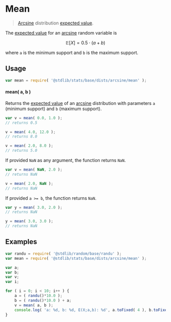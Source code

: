 <!--

@license Apache-2.0

Copyright (c) 2018 The Stdlib Authors.

Licensed under the Apache License, Version 2.0 (the "License");
you may not use this file except in compliance with the License.
You may obtain a copy of the License at

   http://www.apache.org/licenses/LICENSE-2.0

Unless required by applicable law or agreed to in writing, software
distributed under the License is distributed on an "AS IS" BASIS,
WITHOUT WARRANTIES OR CONDITIONS OF ANY KIND, either express or implied.
See the License for the specific language governing permissions and
limitations under the License.

-->

# Mean

> [Arcsine][arcsine-distribution] distribution [expected value][expected-value].

<!-- Section to include introductory text. Make sure to keep an empty line after the intro `section` element and another before the `/section` close. -->

<section class="intro">

The [expected value][expected-value] for an [arcsine][arcsine-distribution] random variable is

<!-- <equation class="equation" label="eq:arcsine_expectation" align="center" raw="\mathbb{E}\left[ X \right] = 0.5 \cdot ( a + b )" alt="Expected value for an arcsine distribution."> -->

```math
\mathbb{E}\left[ X \right] = 0.5 \cdot ( a + b )
```

<!-- <div class="equation" align="center" data-raw-text="\mathbb{E}\left[ X \right] = 0.5 \cdot ( a + b )" data-equation="eq:arcsine_expectation">
    <img src="https://cdn.jsdelivr.net/gh/stdlib-js/stdlib@51534079fef45e990850102147e8945fb023d1d0/lib/node_modules/@stdlib/stats/base/dists/arcsine/mean/docs/img/equation_arcsine_expectation.svg" alt="Expected value for an arcsine distribution.">
    <br>
</div> -->

<!-- </equation> -->

where `a` is the minimum support and `b` is the maximum support.

</section>

<!-- /.intro -->

<!-- Package usage documentation. -->

<section class="usage">

## Usage

```javascript
var mean = require( '@stdlib/stats/base/dists/arcsine/mean' );
```

#### mean( a, b )

Returns the [expected value][expected-value] of an [arcsine][arcsine-distribution] distribution with parameters `a` (minimum support) and `b` (maximum support).

```javascript
var v = mean( 0.0, 1.0 );
// returns 0.5

v = mean( 4.0, 12.0 );
// returns 8.0

v = mean( 2.0, 8.0 );
// returns 5.0
```

If provided `NaN` as any argument, the function returns `NaN`.

```javascript
var v = mean( NaN, 2.0 );
// returns NaN

v = mean( 2.0, NaN );
// returns NaN
```

If provided `a >= b`, the function returns `NaN`.

```javascript
var y = mean( 3.0, 2.0 );
// returns NaN

y = mean( 3.0, 3.0 );
// returns NaN
```

</section>

<!-- /.usage -->

<!-- Package usage notes. Make sure to keep an empty line after the `section` element and another before the `/section` close. -->

<section class="notes">

</section>

<!-- /.notes -->

<!-- Package usage examples. -->

<section class="examples">

## Examples

<!-- eslint no-undef: "error" -->

```javascript
var randu = require( '@stdlib/random/base/randu' );
var mean = require( '@stdlib/stats/base/dists/arcsine/mean' );

var a;
var b;
var v;
var i;

for ( i = 0; i < 10; i++ ) {
    a = ( randu()*10.0 );
    b = ( randu()*10.0 ) + a;
    v = mean( a, b );
    console.log( 'a: %d, b: %d, E(X;a,b): %d', a.toFixed( 4 ), b.toFixed( 4 ), v.toFixed( 4 ) );
}
```

</section>

<!-- /.examples -->

<!-- Section to include cited references. If references are included, add a horizontal rule *before* the section. Make sure to keep an empty line after the `section` element and another before the `/section` close. -->

<section class="references">

</section>

<!-- /.references -->

<!-- Section for related `stdlib` packages. Do not manually edit this section, as it is automatically populated. -->

<section class="related">

</section>

<!-- /.related -->

<!-- Section for all links. Make sure to keep an empty line after the `section` element and another before the `/section` close. -->

<section class="links">

[arcsine-distribution]: https://en.wikipedia.org/wiki/Arcsine_distribution

[expected-value]: https://en.wikipedia.org/wiki/Expected_value

</section>

<!-- /.links -->

